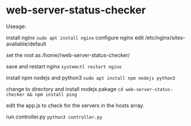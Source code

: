 # web-server-status-checker

Useage:

install nginx
```sudo apt install nginx```
configure nginx
edit /etc/nginx/sites-avaliable/default

set the root as /home/<your username>/web-server-status-checker/

save and restart nginx
```systemctl restart nginx```
  
install npm nodejs and python3
```sudo apt install npm nodejs python3```

change to directory and install nodejs pakage
```cd web-server-status-checker && npm install ping```

edit the app.js to check for the servers in the hosts array.

run controller.py
```python3 controller.py```
